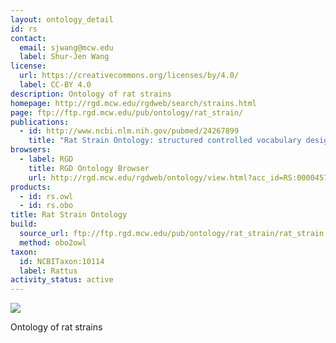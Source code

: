 ```yaml
---
layout: ontology_detail
id: rs
contact:
  email: sjwang@mcw.edu
  label: Shur-Jen Wang
license:
  url: https://creativecommons.org/licenses/by/4.0/
  label: CC-BY 4.0
description: Ontology of rat strains
homepage: http://rgd.mcw.edu/rgdweb/search/strains.html
page: ftp://ftp.rgd.mcw.edu/pub/ontology/rat_strain/
publications:
  - id: http://www.ncbi.nlm.nih.gov/pubmed/24267899
    title: "Rat Strain Ontology: structured controlled vocabulary designed to facilitate access to strain data at RGD."
browsers:
  - label: RGD
    title: RGD Ontology Browser
    url: http://rgd.mcw.edu/rgdweb/ontology/view.html?acc_id=RS:0000457
products:
  - id: rs.owl
  - id: rs.obo
title: Rat Strain Ontology
build:
  source_url: ftp://ftp.rgd.mcw.edu/pub/ontology/rat_strain/rat_strain.obo
  method: obo2owl
taxon:
  id: NCBITaxon:10114
  label: Rattus
activity_status: active
---
```


<img src="http://rgd.mcw.edu/common/images/rgd_LOGO_blue_rgd.gif"/>

Ontology of rat strains


